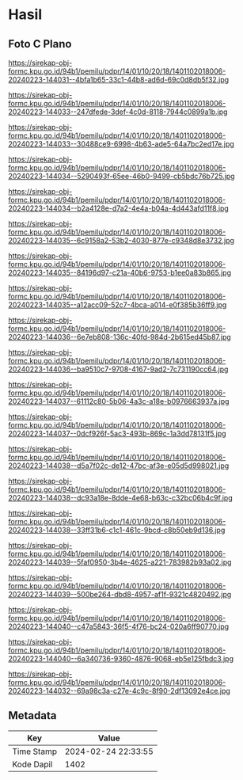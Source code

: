 # Hasil

## Foto C Plano

https://sirekap-obj-formc.kpu.go.id/94b1/pemilu/pdpr/14/01/10/20/18/1401102018006-20240223-144031--4bfa1b65-33c1-44b8-ad6d-69c0d8db5f32.jpg

https://sirekap-obj-formc.kpu.go.id/94b1/pemilu/pdpr/14/01/10/20/18/1401102018006-20240223-144033--247dfede-3def-4c0d-8118-7944c0899a1b.jpg

https://sirekap-obj-formc.kpu.go.id/94b1/pemilu/pdpr/14/01/10/20/18/1401102018006-20240223-144033--30488ce9-6998-4b63-ade5-64a7bc2ed17e.jpg

https://sirekap-obj-formc.kpu.go.id/94b1/pemilu/pdpr/14/01/10/20/18/1401102018006-20240223-144034--5290493f-65ee-46b0-9499-cb5bdc76b725.jpg

https://sirekap-obj-formc.kpu.go.id/94b1/pemilu/pdpr/14/01/10/20/18/1401102018006-20240223-144034--b2a4128e-d7a2-4e4a-b04a-4d443afd11f8.jpg

https://sirekap-obj-formc.kpu.go.id/94b1/pemilu/pdpr/14/01/10/20/18/1401102018006-20240223-144035--6c9158a2-53b2-4030-877e-c9348d8e3732.jpg

https://sirekap-obj-formc.kpu.go.id/94b1/pemilu/pdpr/14/01/10/20/18/1401102018006-20240223-144035--84196d97-c21a-40b6-9753-b1ee0a83b865.jpg

https://sirekap-obj-formc.kpu.go.id/94b1/pemilu/pdpr/14/01/10/20/18/1401102018006-20240223-144035--a12acc09-52c7-4bca-a014-e0f385b36ff9.jpg

https://sirekap-obj-formc.kpu.go.id/94b1/pemilu/pdpr/14/01/10/20/18/1401102018006-20240223-144036--6e7eb808-136c-40fd-984d-2b615ed45b87.jpg

https://sirekap-obj-formc.kpu.go.id/94b1/pemilu/pdpr/14/01/10/20/18/1401102018006-20240223-144036--ba9510c7-9708-4167-9ad2-7c731190cc64.jpg

https://sirekap-obj-formc.kpu.go.id/94b1/pemilu/pdpr/14/01/10/20/18/1401102018006-20240223-144037--61112c80-5b06-4a3c-a18e-b0976663937a.jpg

https://sirekap-obj-formc.kpu.go.id/94b1/pemilu/pdpr/14/01/10/20/18/1401102018006-20240223-144037--0dcf926f-5ac3-493b-869c-1a3dd78131f5.jpg

https://sirekap-obj-formc.kpu.go.id/94b1/pemilu/pdpr/14/01/10/20/18/1401102018006-20240223-144038--d5a7f02c-de12-47bc-af3e-e05d5d998021.jpg

https://sirekap-obj-formc.kpu.go.id/94b1/pemilu/pdpr/14/01/10/20/18/1401102018006-20240223-144038--dc93a18e-8dde-4e68-b63c-c32bc06b4c9f.jpg

https://sirekap-obj-formc.kpu.go.id/94b1/pemilu/pdpr/14/01/10/20/18/1401102018006-20240223-144038--33ff31b6-c1c1-461c-9bcd-c8b50eb9d136.jpg

https://sirekap-obj-formc.kpu.go.id/94b1/pemilu/pdpr/14/01/10/20/18/1401102018006-20240223-144039--5faf0950-3b4e-4625-a221-783982b93a02.jpg

https://sirekap-obj-formc.kpu.go.id/94b1/pemilu/pdpr/14/01/10/20/18/1401102018006-20240223-144039--500be264-dbd8-4957-af1f-9321c4820492.jpg

https://sirekap-obj-formc.kpu.go.id/94b1/pemilu/pdpr/14/01/10/20/18/1401102018006-20240223-144040--c47a5843-36f5-4f76-bc24-020a6ff90770.jpg

https://sirekap-obj-formc.kpu.go.id/94b1/pemilu/pdpr/14/01/10/20/18/1401102018006-20240223-144040--6a340736-9360-4876-9068-eb5e125fbdc3.jpg

https://sirekap-obj-formc.kpu.go.id/94b1/pemilu/pdpr/14/01/10/20/18/1401102018006-20240223-144032--69a98c3a-c27e-4c9c-8f90-2df13092e4ce.jpg


## Metadata

| Key        | Value               |
| ---------- | ------------------- |
| Time Stamp | 2024-02-24 22:33:55 |
| Kode Dapil | 1402                |



